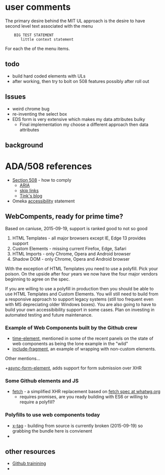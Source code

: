 # user comments

The primary desire behind the MIT UL approach is the desire to have second level text associated with the menu 

```
    BIG TEST STATEMENT
       little context statement
```

For each the of the menu items.  

## todo

+ build hard coded elements with ULs
+ after working, then try to bolt on 508 features possibly after roll out

## Issues

+ weird chrome bug
+ re-inventing the select box
+ EDS form is very extensive which makes my data attributes bulky
    + Final implementation my choose a different approach then data attributes


## background

# ADA/508 references

+ [Section 508](http://www.section508.gov/) - how to comply
    + [ARIA](http://a11yproject.com/posts/getting-started-aria/)
    + [skip links](http://webaim.org/techniques/skipnav/)
    + [Tink's blog](http://tink.uk/)
+ Omeka [accessibility](http://omeka.org/codex/Accessibility_Statement) statement

## WebCompents, ready for prime time?

Based on caniuse, 2015-09-19, support is ranked good to not so good

1. HTML Templates - all major browsers except IE, Edge 13 provides support
2. Custom Elements - missing current Firefox, Edge, Safari
3. HTML Imports - only Chrome, Opera and Android browser
4. Shadow DOM - only Chrome, Opera and Android browser

With the exception of HTML Templates you need to use a polyfill. Pick your poison.
On the upside after four years we now have the four major vendors beginning to agree
on the spec.

If you are willing to use a polyfill in production then you should be able to use
HTML Templates and Custom Elements. You will still need to build from a responsive
approach to support legacy systems (still too frequent even with MS depreciating older
Windows boxes).  You are also going to have to build your own accessibibility support
in some cases. Plan on investing in automated testing and future maintenance.

### Example of Web Components built by the Github crew

+ [time-element](https://github.com/github/time-elements), mentioned in some of the recent panels on the state of web components as being the lone example in the "wild"
+ [include-fragment](https://github.com/github/include-fragment-element), an example of wrapping with non-custom elements.

Other mentions&#8230;

+[async-form-element](https://github.com/josh/async-form-element), adds support for form submission over XHR

### Some Github elements and JS

+ [fetch](https://github.com/github/fetch) - a simplified XHR replacement based on [fetch spec at whatwg.org](https://fetch.spec.whatwg.org)
    + requires promises, are you ready building with ES6 or willing to require a polyfill?

### Polyfills to use web components today

+ [x-tag](http://x-tags.org/download) - building from source is currently broken (2015-09-19) so grabbing the bundle here is convienent
+ 

## other resources

+ [Github trainining](https://training.github.com/kit/)
+
